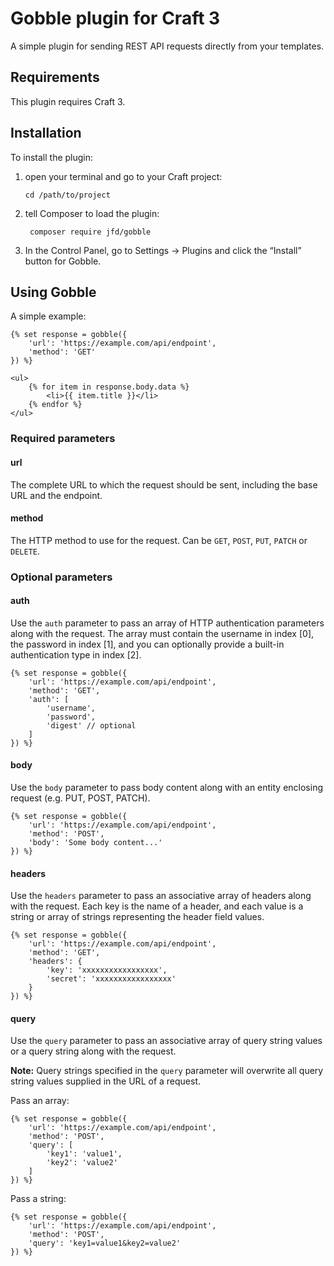 # Gobble plugin for Craft 3

A simple plugin for sending REST API requests directly from your templates.

## Requirements

This plugin requires Craft 3.

## Installation

To install the plugin:

1. open your terminal and go to your Craft project:

   `cd /path/to/project`

2. tell Composer to load the plugin:

   ```
    composer require jfd/gobble
   ```

3. In the Control Panel, go to Settings → Plugins and click the “Install” button for Gobble.

## Using Gobble

A simple example:

```twig
{% set response = gobble({
    'url': 'https://example.com/api/endpoint',
    'method': 'GET'
}) %}

<ul>
    {% for item in response.body.data %}
        <li>{{ item.title }}</li>
    {% endfor %}
</ul>
```

### Required parameters

#### url

The complete URL to which the request should be sent, including the base URL and the endpoint.

#### method

The HTTP method to use for the request. Can be `GET`, `POST`, `PUT`, `PATCH` or `DELETE`.

### Optional parameters

#### auth

Use the `auth` parameter to pass an array of HTTP authentication parameters along with the request. The array must contain the username in index [0], the password in index [1], and you can optionally provide a built-in authentication type in index [2].

```twig
{% set response = gobble({
    'url': 'https://example.com/api/endpoint',
    'method': 'GET',
    'auth': [
        'username',
        'password',
        'digest' // optional
    ]
}) %}
```

#### body

Use the `body` parameter to pass body content along with an entity enclosing request (e.g. PUT, POST, PATCH).

```twig
{% set response = gobble({
    'url': 'https://example.com/api/endpoint',
    'method': 'POST',
    'body': 'Some body content...'
}) %}
```

#### headers

Use the `headers` parameter to pass an associative array of headers along with the request. Each key is the
name of a header, and each value is a string or array of strings representing the header field values.

```twig
{% set response = gobble({
    'url': 'https://example.com/api/endpoint',
    'method': 'GET',
    'headers': {
        'key': 'xxxxxxxxxxxxxxxxx',
        'secret': 'xxxxxxxxxxxxxxxxx'
    }
}) %}
```

#### query

Use the `query` parameter to pass an associative array of query string values or a query string along with the request.

**Note:** Query strings specified in the `query` parameter will overwrite all query string values supplied in the URL of a request.

Pass an array:

```twig
{% set response = gobble({
    'url': 'https://example.com/api/endpoint',
    'method': 'POST',
    'query': [
        'key1': 'value1',
        'key2': 'value2'
    ]
}) %}
```

Pass a string:

```twig
{% set response = gobble({
    'url': 'https://example.com/api/endpoint',
    'method': 'POST',
    'query': 'key1=value1&key2=value2'
}) %}
```

